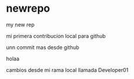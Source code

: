 # newrepo

my new rep

mi primera contribucion local para github

unn commit mas desde github

holaa

cambios desde mi rama local llamada Developer01
